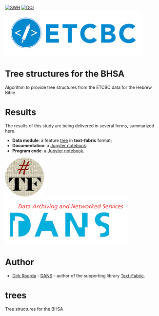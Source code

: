 [![SWH](https://archive.softwareheritage.org/badge/origin/https://github.com/ETCBC/trees/)](https://archive.softwareheritage.org/browse/origin/https://github.com/ETCBC/trees/)
[![DOI](https://zenodo.org/badge/364811052.svg)](https://zenodo.org/badge/latestdoi/364811052)
[![etcbc](programs/images/etcbc.png)](http://www.etcbc.nl)

# Tree structures for the BHSA

Algorithm to provide tree structures from the ETCBC data for the Hebrew Bible

# Results

The results of this study are being delivered in several forms, summarized here.

* **Data module**: a feature
  [tree](https://github.com/ETCBC/trees/tree/master/tf)
  in **text-fabric** format;
* **Documentation**: a
  [Jupyter notebook](https://nbviewer.jupyter.org/github/etcbc/trees/blob/master/programs/trees.ipynb).
* **Program code**: a
  [Jupyter notebook](https://github.com/ETCBC/trees/tree/master/programs).

![tf](programs/images/tf-small.png)
[![dans](programs/images/dans.png)](https://www.dans.knaw.nl)

# Author
* [Dirk Roorda](https://pure.knaw.nl/portal/en/persons/dirk-roorda) -
  [DANS](https://dans.knaw.nl/en/front-page?set_language=en) -
  author of the supporting library
  [Text-Fabric](https://github.com/annotation/text-fabric).

# trees
Tree structures for the BHSA
